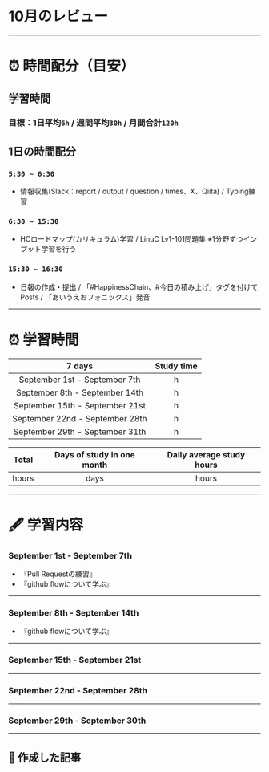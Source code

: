 # 10月のレビュー
---

# ⏰ 時間配分（目安）
## 学習時間
### 目標：1日平均`6h` / 週間平均`30h` / 月間合計`120h`
 
## 1日の時間配分
### `5:30 ~ 6:30`
- 情報収集(Slack：report / output / question / times、X、Qiita) / Typing練習
### `6:30 ~ 15:30`
- HCロードマップ(カリキュラム)学習 / LinuC Lv1-101問題集 ※1分野ずつインプット学習を行う
### `15:30 ~ 16:30`
- 日報の作成・提出 / 「#HappinessChain、#今日の積み上げ」タグを付けてPosts / 「あいうえおフォニックス」発音
---

# ⏰ 学習時間
| 7 days | Study time |
| :---: | :---: |
| September 1st - September 7th |  h |
| September 8th - September 14th |  h |
| September 15th - September 21st |  h |
| September 22nd - September 28th |  h |
| September 29th - September 31th |  h |

| Total | Days of study in one month | Daily average study hours |
| :---: | :---: | :---: |
|  hours |  days |  hours |
---


# 🖋️ 学習内容
### September 1st - September 7th 
- 『Pull Requestの練習』
- 『github flowについて学ぶ』

---


### September 8th - September 14th
- 『github flowについて学ぶ』
---


### September 15th - September 21st
---


### September 22nd - September 28th
---


### September 29th - September 30th
---


## 📰 作成した記事
